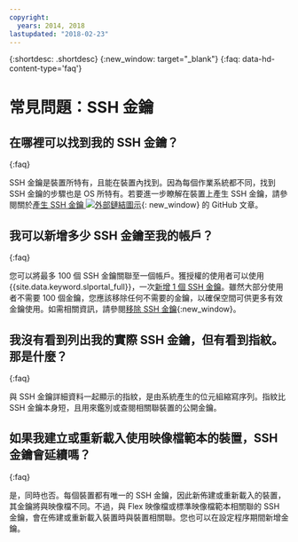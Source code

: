 ```yaml
---
copyright:
  years: 2014, 2018
lastupdated: "2018-02-23"
---
```


{:shortdesc: .shortdesc}
{:new_window: target="_blank"}
{:faq: data-hd-content-type='faq'}

# 常見問題：SSH 金鑰

## 在哪裡可以找到我的 SSH 金鑰？
{:faq}

SSH 金鑰是裝置所特有，且能在裝置內找到。因為每個作業系統都不同，找到 SSH 金鑰的步驟也是 OS 所特有。若要進一步瞭解在裝置上產生 SSH 金鑰，請參閱關於[產生 SSH 金鑰 ![外部鏈結圖示](../../icons/launch-glyph.svg "外部鏈結圖示")](https://help.github.com/articles/generating-ssh-keys#platform-windows){: new_window} 的 GitHub 文章。

## 我可以新增多少 SSH 金鑰至我的帳戶？
{:faq}

您可以將最多 100 個 SSH 金鑰關聯至一個帳戶。獲授權的使用者可以使用 {{site.data.keyword.slportal_full}}，一次[新增 1 個 SSH 金鑰](add-ssh-key.html)。雖然大部分使用者不需要 100 個金鑰，您應該移除任何不需要的金鑰，以確保空間可供更多有效金鑰使用。如需相關資訊，請參閱[移除 SSH 金鑰](remove-ssh-key.html){:new_window}。

## 我沒有看到列出我的實際 SSH 金鑰，但有看到指紋。那是什麼？
{:faq}

與 SSH 金鑰詳細資料一起顯示的指紋，是由系統產生的位元組縮寫序列。指紋比 SSH 金鑰本身短，且用來鑑別或查閱相關聯裝置的公開金鑰。

## 如果我建立或重新載入使用映像檔範本的裝置，SSH 金鑰會延續嗎？
{:faq}

是，同時也否。每個裝置都有唯一的 SSH 金鑰，因此新佈建或重新載入的裝置，其金鑰將與映像檔不同。不過，與 Flex 映像檔或標準映像檔範本相關聯的 SSH 金鑰，會在佈建或重新載入裝置時與裝置相關聯。您也可以在設定程序期間新增金鑰。

